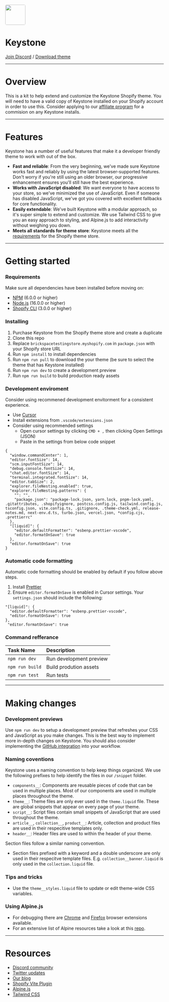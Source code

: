<img src="https://avatars.githubusercontent.com/u/35352591?s=200&v=4" width="64" style="border-radius:4px;">

# Keystone

[Join Discord](https://discord.gg/4qdBFhmzCR) / [Download theme](https://themes.shopify.com/themes/keystone/) 

---

# Overview

This is a kit to help extend and customize the Keystone Shopify theme. You will need to have a valid copy of Keystone installed on your Shopify account in order to use this. Consider applying to our [affiliate program](https://help.brickspacelab.com/en/articles/137-affiliate-program) for a commision on any Keystone installs.

---

# Features

Keystone has a number of useful features that make it a developer friendly theme to work with out of the box.

- **Fast and reliable**: From the very beginning, we've made sure Keystone works fast and reliably by using the latest browser-supported features. Don't worry if you're still using an older browser, our progressive enhancement ensures you'll still have the best experience.
- **Works with JavaScript disabled**: We want everyone to have access to your store, so we've minimized the use of JavaScript. Even if someone has disabled JavaScript, we've got you covered with excellent fallbacks for core functionality.
- **Easily extendable**: We've built Keystone with a modular approach, so it's super simple to extend and customize. We use Tailwind CSS to give you an easy approach to styling, and Alpine.js to add interactivity without weighing you down.
- **Meets all standards for theme store**: Keystone meets all the [requirements](https://shopify.dev/docs/themes/store/requirements) for the Shopify theme store.

---

# Getting started

### Requirements

Make sure all dependencies have been installed before moving on:

- [NPM](https://www.npmjs.com/package/npm) (6.0.0 or higher)
- [Node.js](https://nodejs.org/en/download/) (16.0.0 or higher)
- [Shopify CLI](https://shopify.dev/docs/themes/tools/cli/install) (3.0.0 or higher)

### Installing

1. Purchase Keystone from the Shopify theme store and create a duplicate
2. Clone this repo
3. Replace `brickspacetestingstore.myshopify.com` in `package.json` with your Shopify store URL
4. Run `npm install` to install dependencies
5. Run `npm run pull` to download the your theme (be sure to select the theme that has Keystone installed)
6. Run `npm run dev` to create a development preview
7. Run `npm run build` to build production ready assets

### Development enviroment

Consider using recommened development envitorment for a consistent experience.

- Use [Cursor](https://www.cursor.com/)
- Install extensions from `.vscode/extensions.json`
- Consider using recommended settings
  - Open cursor settings by clicking `CMD + ,` then clicking Open Settings (JSON)
  - Paste in the settings from below code snippet

```
{
  "window.commandCenter": 1,
  "editor.fontSize": 14,
  "scm.inputFontSize": 14,
  "debug.console.fontSize": 14,
  "chat.editor.fontSize": 14,
  "terminal.integrated.fontSize": 14,
  "editor.tabSize": 2,
  "explorer.fileNesting.enabled": true,
  "explorer.fileNesting.patterns": {
    "": "",
    "package.json": "package-lock.json, yarn.lock, pnpm-lock.yaml, .gitattributes, .shopifyignore, postcss.config.js, tailwind.config.js, tsconfig.json, vite.config.ts, .gitignore, .theme-check.yml, release-notes.md, next-env.d.ts, turbo.json, vercel.json, *config.cjs, .prettierrc"
  },
  "[liquid]": {
    "editor.defaultFormatter": "esbenp.prettier-vscode",
    "editor.formatOnSave": true
  },
  "editor.formatOnSave": true
}
```

### Automatic code formatting

Automatic code formatting should be enabled by default if you follow above steps.

1. Install [Prettier](https://marketplace.visualstudio.com/items?itemName=esbenp.prettier-vscode)
2. Ensure `editor.formatOnSave` is enabled in Cursor settings. Your `settings.json` should include the following:

```
"[liquid]": {
  "editor.defaultFormatter": "esbenp.prettier-vscode",
  "editor.formatOnSave": true
},
 "editor.formatOnSave": true
```

### Command refferance

| Task Name       | Description             |
| :-------------- | :---------------------- |
| `npm run dev`   | Run development preview |
| `npm run build` | Build prodution assets  |
| `npm run test`  | Run tests               |

---

# Making changes

### Development previews

Use `npm run dev` to setup a development preview that refreshes your CSS and JavaScript as you make changes. This is the best way to implement more in-depth changes on Keystone. You should also consider implementing the [GitHub integration](https://shopify.dev/docs/themes/tools/github) into your workflow.

### Naming coventions

Keystone uses a naming convention to help keep things organized. We use the following prefixes to help identify the files in our `/snippet` folder.

- `components__`: Components are reusable pieces of code that can be used in multiple places. Most of our components are used in multiple places throughout the theme.
- `theme__`: Theme files are only ever used in the `theme.liquid` file. These are global snippets that appear on every page of your theme.
- `script__`: Script files contain small snippets of JavaScript that are used throughout the theme.
- `article__`, `collection__`, `product__`: Article, collection and product files are used in their respecitive templates only.
- `header__`: Header files are used to within the header of your theme.

Section files follow a similar naming convention.

- Section files prefixed with a keyword and a double underscore are only used in their respecitve template files. E.g. `collection__banner.liquid` is only used in the `collection.liquid` file.

### Tips and tricks

- Use the `theme__styles.liquid` file to update or edit theme-wide CSS variables.

### Using Alpine.js

- For debugging there are [Chrome](https://chrome.google.com/webstore/detail/alpinejs-devtools/fopaemeedckajflibkpifppcankfmbhk) and [Firefox](https://addons.mozilla.org/en-US/firefox/addon/alpinejs-devtools/?src=recommended) browser extensions available.
- For an extensive list of Alpine resources take a look at this [repo](https://github.com/alpine-collective/awesome).

---

# Resources

- [Discord community](https://discord.gg/4qdBFhmzCR)
- [Twitter updates](https://twitter.com/brickspacelab)
- [Our blog](https://brickspacelab.com/blogs/news)
- [Shopify Vite Plugin](https://shopify-vite.barrelny.com/)
- [Alpine.js](https://alpinejs.dev/)
- [Tailwind CSS](https://tailwindcss.com/)
